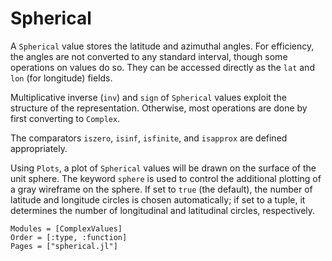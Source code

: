 # Spherical

A `Spherical` value stores the latitude and azimuthal angles. For efficiency, the angles are not converted to any standard interval, though some operations on values do so. They can be accessed directly as the `lat` and `lon` (for longitude) fields.

Multiplicative inverse (`inv`) and `sign` of `Spherical` values exploit the structure of the representation. Otherwise, most operations are done by first converting to `Complex`.

The comparators `iszero`, `isinf`, `isfinite`, and `isapprox` are defined appropriately.

Using `Plots`, a plot of `Spherical` values will be drawn on the surface of the unit sphere. The keyword `sphere` is used to control the additional plotting of a gray wireframe on the sphere. If set to `true` (the default), the number of latitude and longitude circles is chosen automatically; if set to a tuple, it determines the number of longitudinal and latitudinal circles, respectively. 

```@autodocs
Modules = [ComplexValues]
Order = [:type, :function]
Pages = ["spherical.jl"]
```
